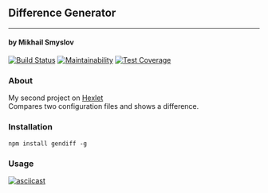 ## Difference Generator
______________________
#### by Mikhail Smyslov

[![Build Status](https://travis-ci.com/mikhailsmyslov/backend-project-lvl2.svg?branch=master)](https://travis-ci.com/mikhailsmyslov/backend-project-lvl2)
[![Maintainability](https://api.codeclimate.com/v1/badges/4a4251574ea3f5906735/maintainability)](https://codeclimate.com/github/mikhailsmyslov/backend-project-lvl2/maintainability)
[![Test Coverage](https://api.codeclimate.com/v1/badges/4a4251574ea3f5906735/test_coverage)](https://codeclimate.com/github/mikhailsmyslov/backend-project-lvl2/test_coverage)

### About
My second project on [Hexlet](https://ru.hexlet.io)  
Compares two configuration files and shows a difference.

### Installation
`npm install gendiff -g`

### Usage
[![asciicast](https://asciinema.org/a/hieqISOVUGIYhXPWm135HvCh6.svg)](https://asciinema.org/a/hieqISOVUGIYhXPWm135HvCh6)
<script id="asciicast-hieqISOVUGIYhXPWm135HvCh6" src="https://asciinema.org/a/hieqISOVUGIYhXPWm135HvCh6.js" async></script>
